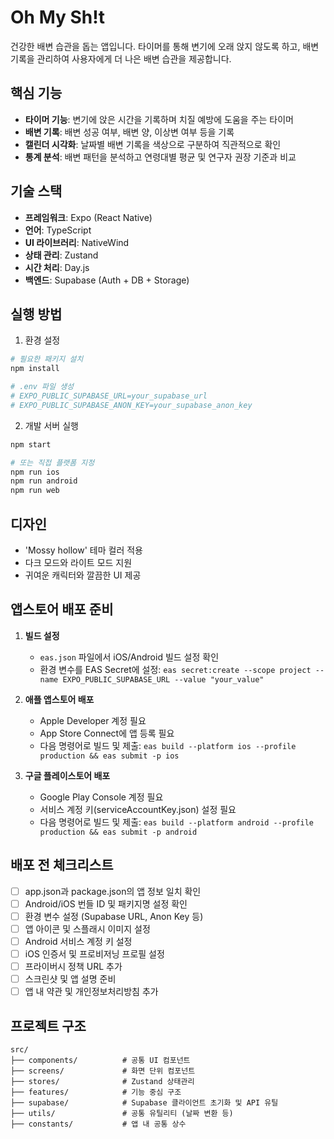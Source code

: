 # Oh My Sh!t

건강한 배변 습관을 돕는 앱입니다. 타이머를 통해 변기에 오래 앉지 않도록 하고, 배변 기록을 관리하여 사용자에게 더 나은 배변 습관을 제공합니다.

## 핵심 기능

- **타이머 기능**: 변기에 앉은 시간을 기록하며 치질 예방에 도움을 주는 타이머
- **배변 기록**: 배변 성공 여부, 배변 양, 이상변 여부 등을 기록
- **캘린더 시각화**: 날짜별 배변 기록을 색상으로 구분하여 직관적으로 확인
- **통계 분석**: 배변 패턴을 분석하고 연령대별 평균 및 연구자 권장 기준과 비교

## 기술 스택

- **프레임워크**: Expo (React Native)
- **언어**: TypeScript
- **UI 라이브러리**: NativeWind
- **상태 관리**: Zustand
- **시간 처리**: Day.js
- **백엔드**: Supabase (Auth + DB + Storage)

## 실행 방법

1. 환경 설정

```bash
# 필요한 패키지 설치
npm install

# .env 파일 생성
# EXPO_PUBLIC_SUPABASE_URL=your_supabase_url
# EXPO_PUBLIC_SUPABASE_ANON_KEY=your_supabase_anon_key
```

2. 개발 서버 실행

```bash
npm start

# 또는 직접 플랫폼 지정
npm run ios
npm run android
npm run web
```

## 디자인

- 'Mossy hollow' 테마 컬러 적용
- 다크 모드와 라이트 모드 지원
- 귀여운 캐릭터와 깔끔한 UI 제공

## 앱스토어 배포 준비

1. **빌드 설정**

   - `eas.json` 파일에서 iOS/Android 빌드 설정 확인
   - 환경 변수를 EAS Secret에 설정: `eas secret:create --scope project --name EXPO_PUBLIC_SUPABASE_URL --value "your_value"`

2. **애플 앱스토어 배포**

   - Apple Developer 계정 필요
   - App Store Connect에 앱 등록 필요
   - 다음 명령어로 빌드 및 제출: `eas build --platform ios --profile production && eas submit -p ios`

3. **구글 플레이스토어 배포**
   - Google Play Console 계정 필요
   - 서비스 계정 키(serviceAccountKey.json) 설정 필요
   - 다음 명령어로 빌드 및 제출: `eas build --platform android --profile production && eas submit -p android`

## 배포 전 체크리스트

- [ ] app.json과 package.json의 앱 정보 일치 확인
- [ ] Android/iOS 번들 ID 및 패키지명 설정 확인
- [ ] 환경 변수 설정 (Supabase URL, Anon Key 등)
- [ ] 앱 아이콘 및 스플래시 이미지 설정
- [ ] Android 서비스 계정 키 설정
- [ ] iOS 인증서 및 프로비저닝 프로필 설정
- [ ] 프라이버시 정책 URL 추가
- [ ] 스크린샷 및 앱 설명 준비
- [ ] 앱 내 약관 및 개인정보처리방침 추가

## 프로젝트 구조

```
src/
├── components/          # 공통 UI 컴포넌트
├── screens/             # 화면 단위 컴포넌트
├── stores/              # Zustand 상태관리
├── features/            # 기능 중심 구조
├── supabase/            # Supabase 클라이언트 초기화 및 API 유틸
├── utils/               # 공통 유틸리티 (날짜 변환 등)
├── constants/           # 앱 내 공통 상수
```
